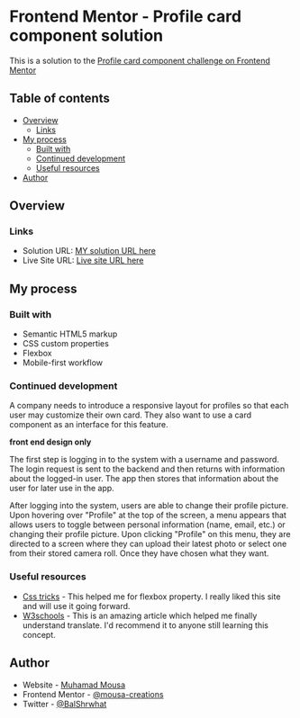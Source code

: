 # Frontend Mentor - Profile card component solution

This is a solution to the [Profile card component challenge on Frontend Mentor](https://www.frontendmentor.io/challenges/profile-card-component-cfArpWshJ)

## Table of contents

- [Overview](#overview)
  - [Links](#links)
- [My process](#my-process)
  - [Built with](#built-with)
  - [Continued development](#continued-development)
  - [Useful resources](#useful-resources)
- [Author](#author)


## Overview

### Links

- Solution URL: [MY solution URL here](https://github.com/mousa-creations/Profile-card-component.git)
- Live Site URL: [Live site URL here](https://me-profile-card.netlify.app/)

## My process

### Built with

- Semantic HTML5 markup
- CSS custom properties
- Flexbox
- Mobile-first workflow



### Continued development

A company needs to introduce a responsive layout for profiles so that each user may customize their own card. They also want to use a card component as an interface for this feature.

**front end design only**

The first step is logging in to the system with a username and password. The login request is sent to the backend and then returns with information about the logged-in user. The app then stores that information about the user for later use in the app.

After logging into the system, users are able to change their profile picture. Upon hovering over "Profile" at the top of the screen, a menu appears that allows users to toggle between personal information (name, email, etc.) or changing their profile picture. Upon clicking "Profile" on this menu, they are directed to a screen where they can upload their latest photo or select one from their stored camera roll. Once they have chosen what they want.



### Useful resources

- [Css tricks](https://css-tricks.com/snippets/css/a-guide-to-flexbox/) - This helped me for flexbox property. I really liked this site and will use it going forward.
- [W3schools](https://www.w3schools.com/css/css3_2dtransforms.asp) - This is an amazing article which helped me finally understand translate. I'd recommend it to anyone still learning this concept.



## Author

- Website - [Muhamad Mousa](https://www.arabtoutrial.com/)
- Frontend Mentor - [@mousa-creations](https://www.frontendmentor.io/profile/mousa-creations)
- Twitter - [@BalShrwhat](https://www.twitter.com/BalShrwhat)
